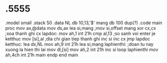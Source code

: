 # .5555
.model small .stack 50 .data     NL db 10,13,'$'     mang db 100 dup(?) .code  main proc     mov ax,@data     mov ds,ax     lea si,mang   ;mov si,offset mang      xor cx,cx     ;xoa thanh ghi cx          lapdoc:     mov ah,1     int 21h     cmp al,13     ;so sanh voi enter     je ketthuc     mov [si],al    ;dia chi gian tiep thanh ghi     inc si        inc cx     jmp lapdoc       ketthuc:     lea dx,NL     mov ah,9     int 21h      lea si,mang       laphienthi:     ;doan tu nay xuong la hien thi lai     mov dl,[si]     mov ah,2     int 21h     inc si     loop laphienthi             mov ah,4ch     int 21h     main endp  end main
